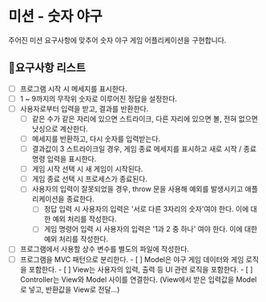 # 미션 - 숫자 야구

주어진 미션 요구사항에 맞추어 숫자 야구 게임 어플리케이션을 구현합니다.

## 🤔요구사항 리스트

- [ ] 프로그램 시작 시 메세지를 표시한다.
- [ ] 1 ~ 9까지의 무작위 숫자로 이루어진 정답을 설정한다.
- [ ] 사용자로부터 입력을 받고, 결과를 반환한다.
  - [ ] 같은 수가 같은 자리에 있으면 스트라이크, 다른 자리에 있으면 볼, 전혀 없으면 낫싱으로 계산한다.
  - [ ] 메세지를 반환하고, 다시 숫자를 입력받는다.
  - [ ] 결과값이 3 스트라이크일 경우, 게임 종료 메세지를 표시하고 새로 시작 / 종료 명령 입력을 표시한다.
  - [ ] 게임 시작 선택 시 새 게임이 시작된다.
  - [ ] 게임 종료 선택 시 프로세스가 종료된다.
  - [ ] 사용자의 입력이 잘못되었을 경우, throw 문을 사용해 예외를 발생시키고 애플리케이션을 종료한다.
    - [ ] 정답 입력 시 사용자의 입력은 '서로 다른 3자리의 숫자'여야 한다. 이에 대한 예외 처리를 작성한다.
    - [ ] 게임 명령어 입력 시 사용자의 입력은 '1과 2 중 하나' 여야 한다. 이에 대한 예외 처리를 작성한다.
- [ ] 프로그램에서 사용할 상수 변수를 별도의 파일에 작성한다.
- [ ] 프로그램을 MVC 패턴으로 분리한다. - [ ] Model은 야구 게임 데이터와 게임 로직을 포함한다. - [ ] View는 사용자의 입력, 출력 등 UI 관련 로직을 포함한다. - [ ] Controller는 View와 Model 사이를 연결한다. (View에서 받은 입력값을 Model로 넣고, 반환값을 View로 전달...)
